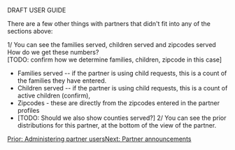 DRAFT USER GUIDE

There are a few other things with partners that didn't fit into any of the sections above:

1/  You can see the families served, children served and zipcodes served
How do we get these numbers?  
[TODO:  confirm how we determine families, children, zipcode in this case]
- Families served -- if the partner is using child requests, this is a count of the families they have entered.
- Children served -- if the partner is using child requests,  this is a count of active children (confirm),
- Zipcodes - these are directly from the zipcodes entered in the partner profiles
- [TODO:  Should we also show counties served?]
2/  You can see the prior distributions for this partner, at the bottom of the view of the partner.

[Prior:  Administering partner users](pm_partner_user_admin.md)[Next: Partner announcements](pm_announcements.md)
